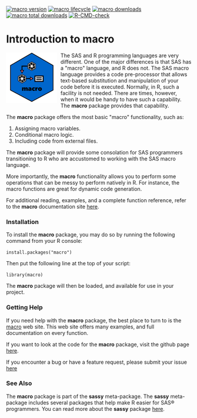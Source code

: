 <!-- badges: start -->

[![macro version](https://www.r-pkg.org/badges/version/macro)](https://cran.r-project.org/package=macro)
[![macro lifecycle](https://img.shields.io/badge/lifecycle-experimental-red.svg)](https://cran.r-project.org/package=macro)
[![macro downloads](https://cranlogs.r-pkg.org/badges/macro)](https://cran.r-project.org/package=macro)
[![macro total downloads](https://cranlogs.r-pkg.org/badges/grand-total/macro)](https://cran.r-project.org/package=macro)
[![R-CMD-check](https://github.com/dbosak01/macro/actions/workflows/R-CMD-check.yaml/badge.svg)](https://github.com/dbosak01/macro/actions/workflows/R-CMD-check.yaml)

<!-- badges: end -->

# Introduction to **macro**
<!--img src="man/images/macro_new.png" align="left" height="138px" style="height:138px;margin-right:10px"/-->
<img src="man/figures/logo.png" align="left" height="138px" style="height:138px;margin-right:10px" alt="macro website" />


The SAS and R programming languages are very different.  One of the major differences is that
SAS has a "macro" language, and R does not.  The SAS macro language provides 
a code pre-processor that allows text-based substitution and manipulation 
of your code before it is executed.  Normally, in R, such a facility is not needed.
There are times, however, when it would be handy to have such a capability.
The **macro** package provides that capability.

The **macro** package offers the most basic "macro" functionality, such as:

1. Assigning macro variables.
2. Conditional macro logic.
3. Including code from external files.

The **macro** package will provide some consolation for SAS
programmers transitioning to R who are accustomed to working with the SAS macro language.

More importantly, the **macro** functionality allows you to perform some operations that 
can be messy to perform natively in R. For instance, the macro functions are 
great for dynamic code generation.  

For additional reading, examples, and a complete function reference, refer to
the **macro** documentation site [here](https://macro.r-sassy.org/articles/macro.html).

### Installation

To install the **macro** package, you
may do so by running the following command from your R console:

    install.packages("macro")


Then put the following line at the top of your script:

    library(macro)

The **macro** package will then be loaded, and available for use in your project.


### Getting Help

If you need help with the **macro** package, the best place 
to turn to is the [macro](https://macro.r-sassy.org) web site. 
This web site offers many examples, and full
documentation on every function.  

If you want to look at the code for the **macro** package, visit the
github page [here](https://github.com/dbosak01/macro).

If you encounter a bug or have a feature request, please submit your
issue [here](https://github.com/dbosak01/macro/issues)

### See Also

The **macro** package is part of the **sassy** meta-package. 
The **sassy** meta-package includes several packages that help make R
easier for SAS® programmers.  You can read more about the **sassy** package
[here](https://sassy.r-sassy.org).

